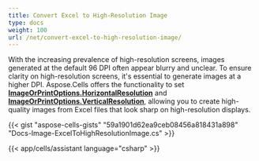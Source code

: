 ```yaml
---
title: Convert Excel to High-Resolution Image
type: docs
weight: 100
url: /net/convert-excel-to-high-resolution-image/
---
```


With the increasing prevalence of high-resolution screens, images generated at the default 96 DPI often appear blurry and unclear. To ensure clarity on high-resolution screens, it's essential to generate images at a higher DPI. Aspose.Cells offers the functionality to set [**ImageOrPrintOptions.HorizontalResolution**](https://reference.aspose.com/cells/net/aspose.cells.rendering/imageorprintoptions/horizontalresolution/) and [**ImageOrPrintOptions.VerticalResolution**](https://reference.aspose.com/cells/net/aspose.cells.rendering/imageorprintoptions/verticalresolution/), allowing you to create high-quality images from Excel files that look sharp on high-resolution displays.

{{< gist "aspose-cells-gists" "59a1901d62ea9ceb08456a818431a898" "Docs-Image-ExcelToHighResolutionImage.cs" >}}

{{< app/cells/assistant language="csharp" >}}